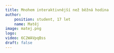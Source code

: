 ```yaml
---
title: Mnohem interaktivnější než běžná hodina
author:
    position: student, 17 let
    name: Matěj
image: matej.png
logo:
video: 6C2WAVpqBss
draft: false
---
```

